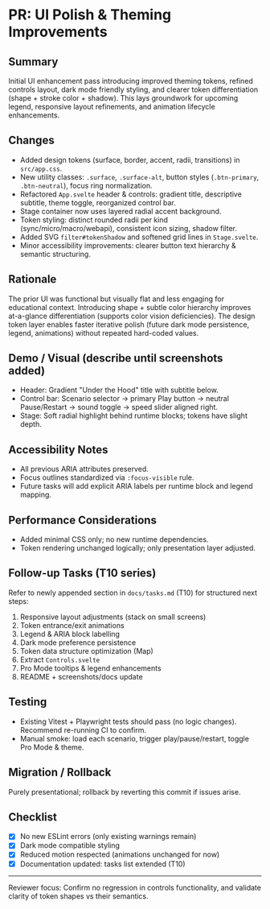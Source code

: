 # PR: UI Polish & Theming Improvements

## Summary
Initial UI enhancement pass introducing improved theming tokens, refined controls layout, dark mode friendly styling, and clearer token differentiation (shape + stroke color + shadow). This lays groundwork for upcoming legend, responsive layout refinements, and animation lifecycle enhancements.

## Changes
- Added design tokens (surface, border, accent, radii, transitions) in `src/app.css`.
- New utility classes: `.surface`, `.surface-alt`, button styles (`.btn-primary`, `.btn-neutral`), focus ring normalization.
- Refactored `App.svelte` header & controls: gradient title, descriptive subtitle, theme toggle, reorganized control bar.
- Stage container now uses layered radial accent background.
- Token styling: distinct rounded radii per kind (sync/micro/macro/webapi), consistent icon sizing, shadow filter.
- Added SVG `filter#tokenShadow` and softened grid lines in `Stage.svelte`.
- Minor accessibility improvements: clearer button text hierarchy & semantic structuring.

## Rationale
The prior UI was functional but visually flat and less engaging for educational context. Introducing shape + subtle color hierarchy improves at-a-glance differentiation (supports color vision deficiencies). The design token layer enables faster iterative polish (future dark mode persistence, legend, animations) without repeated hard-coded values.

## Demo / Visual (describe until screenshots added)
- Header: Gradient "Under the Hood" title with subtitle below.
- Control bar: Scenario selector → primary Play button → neutral Pause/Restart → sound toggle → speed slider aligned right.
- Stage: Soft radial highlight behind runtime blocks; tokens have slight depth.

## Accessibility Notes
- All previous ARIA attributes preserved.
- Focus outlines standardized via `:focus-visible` rule.
- Future tasks will add explicit ARIA labels per runtime block and legend mapping.

## Performance Considerations
- Added minimal CSS only; no new runtime dependencies.
- Token rendering unchanged logically; only presentation layer adjusted.

## Follow-up Tasks (T10 series)
Refer to newly appended section in `docs/tasks.md` (T10) for structured next steps:
1. Responsive layout adjustments (stack on small screens)
2. Token entrance/exit animations
3. Legend & ARIA block labelling
4. Dark mode preference persistence
5. Token data structure optimization (Map)
6. Extract `Controls.svelte`
7. Pro Mode tooltips & legend enhancements
8. README + screenshots/docs update

## Testing
- Existing Vitest + Playwright tests should pass (no logic changes). Recommend re-running CI to confirm.
- Manual smoke: load each scenario, trigger play/pause/restart, toggle Pro Mode & theme.

## Migration / Rollback
Purely presentational; rollback by reverting this commit if issues arise.

## Checklist
- [x] No new ESLint errors (only existing warnings remain)
- [x] Dark mode compatible styling
- [x] Reduced motion respected (animations unchanged for now)
- [x] Documentation updated: tasks list extended (T10)

---
Reviewer focus: Confirm no regression in controls functionality, and validate clarity of token shapes vs their semantics.
